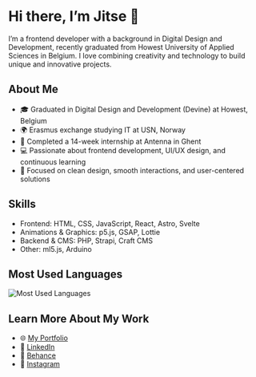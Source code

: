 # Hi there, I’m Jitse 👋

I’m a frontend developer with a background in Digital Design and Development, recently graduated from Howest University of Applied Sciences in Belgium. I love combining creativity and technology to build unique and innovative projects.

## About Me

- 🎓 Graduated in Digital Design and Development (Devine) at Howest, Belgium  
- 🌍 Erasmus exchange studying IT at USN, Norway  
- 💼 Completed a 14-week internship at Antenna in Ghent  
- 💻 Passionate about frontend development, UI/UX design, and continuous learning  
- 🎨 Focused on clean design, smooth interactions, and user-centered solutions

## Skills

- Frontend: HTML, CSS, JavaScript, React, Astro, Svelte  
- Animations & Graphics: p5.js, GSAP, Lottie  
- Backend & CMS: PHP, Strapi, Craft CMS  
- Other: ml5.js, Arduino

## Most Used Languages

![Most Used Languages](https://github-readme-stats.vercel.app/api/top-langs/?username=jitseD&layout=compact&theme=dark)

## Learn More About My Work

- 🌐 [My Portfolio](https://jitsedekeyser.be)  
- 🔗 [LinkedIn](https://www.linkedin.com/in/jitsedekeyser)
- 🔗 [Behance](https://www.behance.net/jitsedekeyser)
- 🔗 [Instagram](https://www.instagram.com/dekeyser_designs/)

<!--
**jitseD/jitseD** is a ✨ _special_ ✨ repository because its `README.md` (this file) appears on your GitHub profile.

Here are some ideas to get you started:

- 🔭 I’m currently working on ...
- 🌱 I’m currently learning ...
- 👯 I’m looking to collaborate on ...
- 🤔 I’m looking for help with ...
- 💬 Ask me about ...
- 📫 How to reach me: ...
- 😄 Pronouns: ...
- ⚡ Fun fact: ...
-->
